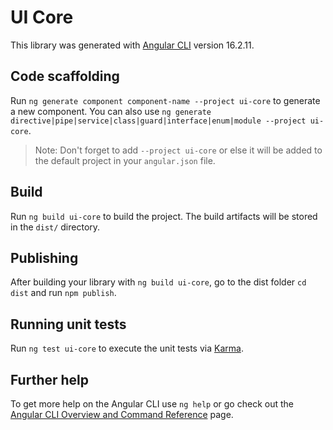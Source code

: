# UI Core

This library was generated with [Angular CLI](https://github.com/angular/angular-cli) version 16.2.11.

## Code scaffolding

Run `ng generate component component-name --project ui-core` to generate a new component. You can also use `ng generate directive|pipe|service|class|guard|interface|enum|module --project ui-core`.

> Note: Don't forget to add `--project ui-core` or else it will be added to the default project in your `angular.json` file.

## Build

Run `ng build ui-core` to build the project. The build artifacts will be stored in the `dist/` directory.

## Publishing

After building your library with `ng build ui-core`, go to the dist folder `cd dist` and run `npm publish`.

## Running unit tests

Run `ng test ui-core` to execute the unit tests via [Karma](https://karma-runner.github.io).

## Further help

To get more help on the Angular CLI use `ng help` or go check out the [Angular CLI Overview and Command Reference](https://angular.io/cli) page.
